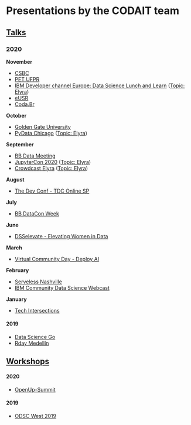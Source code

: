 # Presentations by the CODAIT team


## [Talks](talks/)

### 2020


**November**

- [CSBC](talks/2020-11-17_CSBC)
- [PET UFPR](talks/2020-11-13_PET-UFPR)
- [IBM Developer channel Europe: Data Science Lunch and Learn](talks/2020-11-09_ds_lunch_and_learn) ([Topic: Elyra](https://github.com/elyra-ai/elyra))
- [eUSR](talks/2020-11-06_eUSR)
- [Coda.Br](talks/2020-11-03_Coda-BR)

**October**

- [Golden Gate University](talks/2020-10-29_GGU)
- [PyData Chicago](talks/2020-10-22_pydata-chicago-elyra) ([Topic: Elyra](https://github.com/elyra-ai/elyra))

**September**

- [BB Data Meeting](talks/2020-09-30_BB-Data-Meeting)
- [JupyterCon 2020](talks/2020-09-18_JupyterCon-DAX) ([Topic: Elyra](https://github.com/elyra-ai/elyra))
- [Crowdcast Elyra](talks/2020-09-01_Crowdcast-Elyra) ([Topic: Elyra](https://github.com/elyra-ai/elyra))

**August**

- [The Dev Conf - TDC Online SP](talks/2020-08-27_The-Dev-Conf)

**July**

- [BB DataCon Week](talks/2020-07-23_BB-DataCon-Week)

**June**

- [DSSelevate - Elevating Women in Data](talks/2020-06-18_DSSelevate-Elevating-Women-in-Data)

**March**

- [Virtual Community Day - Deploy AI](talks/2020-03-07_Virtual-Community-Day-Deploy-AI)

**February**

- [Serveless Nashville](talks/2020-02-27-Serveless-Nashville)
- [IBM Community Data Science Webcast](talks/2020-02-25_IBM-Community-Data-Science-Webcast)

**January**

- [Tech Intersections](talks/2020-01-25_TechIntersections)


#### 2019 
- [Data Science Go](talks/2019-09-28_Data-Science-Go)
- [Rday Medellín](talks/2019-11-08_Rday-Medellin)

## [Workshops](workshops/)

#### 2020
- [OpenUp-Summit](workshops/2020-09-12_OpenUp-Summit)


#### 2019 
- [ODSC West 2019](workshops/2019-10-29_ODSC-WEST)
